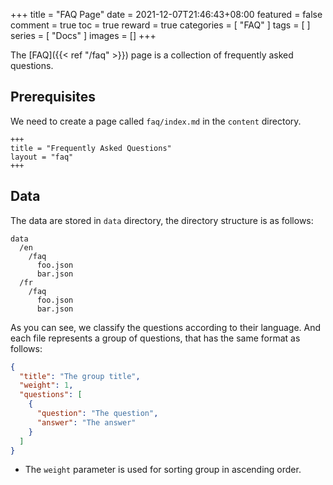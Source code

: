 +++
title = "FAQ Page"
date = 2021-12-07T21:46:43+08:00
featured = false
comment = true
toc = true
reward = true
categories = [
  "FAQ"
]
tags = [
]
series = [
  "Docs"
]
images = []
+++

The [FAQ]({{< ref "/faq" >}}) page is a collection of frequently asked questions.

<!--more-->

## Prerequisites

We need to create a page called `faq/index.md` in the `content` directory.

```text
+++
title = "Frequently Asked Questions"
layout = "faq"
+++
```

## Data

The data are stored in `data` directory, the directory structure is as follows:

```text
data
  /en
    /faq
      foo.json
      bar.json
  /fr
    /faq
      foo.json
      bar.json
```

As you can see, we classify the questions according to their language. And each file represents a group of questions, that has the same format as follows:

```json
{
  "title": "The group title",
  "weight": 1,
  "questions": [
    {
      "question": "The question",
      "answer": "The answer"
    }
  ]
}
```

- The `weight` parameter is used for sorting group in ascending order.
